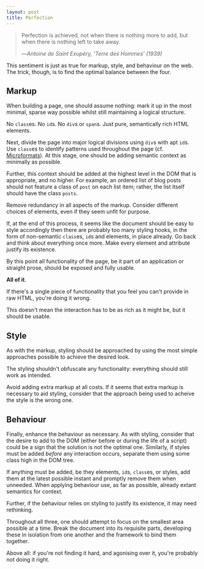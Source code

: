 ```yaml
---
layout: post
title: Perfection
---
```

> Perfection is achieved, not when there is nothing more to add, but
> when there is nothing left to take away.
>
> <footer>—<cite>Antoine de Saint Exupéry, 'Terre des Hommes' (1939)</cite></footer>

This sentiment is just as true for markup, style, and behaviour on the
web. The trick, though, is to find the optimal balance between the four.

## Markup

When building a page, one should assume nothing: mark it up in the most
minimal, sparse way possible whilst still maintaining a logical
structure.

No `class`es. No `id`s. No `div`s or `span`s. Just pure, semantically
rich HTML elements.

Next, divide the page into major logical divisions using `div`s with apt
`id`s. Use `class`es to identify patterns used throughout the page (cf.
[Microformats][]). At this stage, one should be adding semantic context
as minimally as possible.

Further, this context should be added at the highest level in the DOM
that is appropriate, and no higher. For example, an ordered list of blog
posts should not feature a class of `post` on each list item; rather,
the list itself should have the class `posts`.

Remove redundancy in all aspects of the markup. Consider different
choices of elements, even if they seem unfit for purpose.

If, at the end of this process, it seems like the document should be
easy to style accordingly then there are probably too many styling
hooks, in the form of non-semantic `class`es, `id`s and elements, in
place already. Go back and think about everything once more. Make every
element and attribute justify its existence.

By this point all functionality of the page, be it part of an
application or straight prose, should be exposed and fully usable.

**All of it**.

If there's a single piece of functionality that you feel you can't
provide in raw HTML, you're doing it wrong.

This doesn't mean the interaction has to be as rich as it might be, but
it should be usable.

## Style

As with the markup, styling should be approached by using the most
simple approaches possible to achieve the desired look.

The styling shouldn't obfuscate any functionality: everything should
still work as intended.

Avoid adding extra markup at all costs. If it seems that extra markup is
necessary to aid styling, consider that the approach being used to
acheive the style is the wrong one.

## Behaviour

Finally, enhance the behaviour as necessary. As with styling, consider
that the desire to add to the DOM (either before or during the life of a
script) could be a sign that the solution is not the optimal one.
Similarly, if styles must be added *before* any interaction occurs,
separate them using some class high in the DOM tree.

If anything must be added, be they elements, `id`s, `class`es, or
styles, add them at the latest possible instant and promptly remove them
when unneeded. When applying behaviour use, as far as possible, already
extant semantics for context.

Further, if the behaviour relies on styling to justify its existence, it
may need rethinking.

Throughout all three, one should attempt to focus on the smallest area
possible at a time. Break the document into its requisite parts,
developing these in isolation from one another and the framework to bind
them together.

Above all: if you're not finding it hard, and agonising over it, you're
probably not doing it right.

[Microformats]: http://microformats.org/
